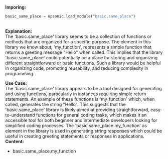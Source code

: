 <b class="custom_code_highlight_green">Imporing:</b><br>
```python
basic_same_place = upsonic.load_module("basic.same_place")
```
<br><b class="custom_code_highlight_green">Explanation:</b><br>The 'basic.same_place' library seems to be a collection of functions or methods that are organized for a specific purpose. The element in this library we know about, 'my_function', represents a simple function that returns a greeting message "Hello" when called. This implies that the library 'basic.same_place' could potentially be a place for storing and organizing different straightforward or basic functions. Such a library would be helpful in organizing code, promoting reusability, and reducing complexity in programming.

<b class="custom_code_highlight_green">Use Case:</b><br>The 'basic.same_place' library appears to be a tool designed for generating and using functions, particularly in instances requiring simple return statements. An example of these functions is 'my_function' which, when called, generates the string "Hello". This suggests that the 'basic.same_place' library is likely aimed at providing straightforward, easy-to-understand functions for general coding tasks, which makes it an accessible tool for both beginner and intermediate developers looking for simplified coding processes. The 'basic.same_place.my_function' as element in the library is used in generating string responses which could be useful in creating greeting statements or responses in applications.
<br><b class="custom_code_highlight_green">Content:</b><br>
  - basic.same_place.my_function
